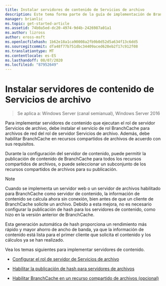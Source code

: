 ```yaml
---
title: Instalar servidores de contenido de Servicios de archivo
description: Este tema forma parte de la guía de implementación de BranchCache para Windows Server 2016, que muestra cómo implementar BranchCache en los modos de caché distribuida y hospedada para optimizar el uso del ancho de banda WAN en las sucursales.
manager: brianlic
ms.topic: get-started-article
ms.assetid: 74b0a5ed-dc20-4974-9d4b-2426987a01a1
ms.author: lizross
author: eross-msft
ms.openlocfilehash: 1b62e18a1ca90008a2fb9b0d52d5a634f13c6dd5
ms.sourcegitcommit: dfa48f77b751dbc34409aced628eb2f17c912f08
ms.translationtype: MT
ms.contentlocale: es-ES
ms.lasthandoff: 08/07/2020
ms.locfileid: "87952649"
---
```

# <a name="install-file-services-content-servers"></a>Instalar servidores de contenido de Servicios de archivo

>Se aplica a: Windows Server (canal semianual), Windows Server 2016

Para implementar servidores de contenido que ejecutan el rol de servidor Servicios de archivo, debe instalar el servicio de rol BranchCache para archivos de red del rol de servidor Servicios de archivo. Además, debe habilitar BranchCache en recursos compartidos de archivos de acuerdo con sus requisitos.

Durante la configuración del servidor de contenido, puede permitir la publicación de contenido de BranchCache para todos los recursos compartidos de archivos, o puede seleccionar un subconjunto de los recursos compartidos de archivos para su publicación.

> [!NOTE]
> Cuando se implementa un servidor web o un servidor de archivos habilitado para BranchCache como servidor de contenido, la información de contenido se calcula ahora sin conexión, bien antes de que un cliente de BranchCache solicite un archivo. Debido a esta mejora, no es necesario configurar la publicación de hash para los servidores de contenido, como hizo en la versión anterior de BranchCache.
>
> Esta generación automática de hash proporciona un rendimiento más rápido y mayor ahorro de ancho de banda, ya que la información de contenido está lista para el primer cliente que solicita el contenido y los cálculos ya se han realizado.

Vea los temas siguientes para implementar servidores de contenido.

-   [Configurar el rol de servidor de Servicios de archivo](../../branchcache/deploy/Configure-the-File-Services-server-role.md)

-   [Habilitar la publicación de hash para servidores de archivos](../../branchcache/deploy/Enable-Hash-Publication-for-File-Servers.md)

-   [Habilitar BranchCache en un recurso compartido de archivos &#40;opcional&#41;](../../branchcache/deploy/enable-bc-on-file-share.md)



